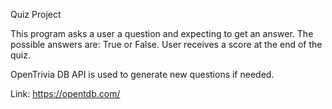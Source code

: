 Quiz Project



This program asks a user a question and expecting to get an answer.
The possible answers are: True or False.
User receives a score at the end of the quiz. 


OpenTrivia DB API is used to generate new questions if needed.


Link: https://opentdb.com/ 

